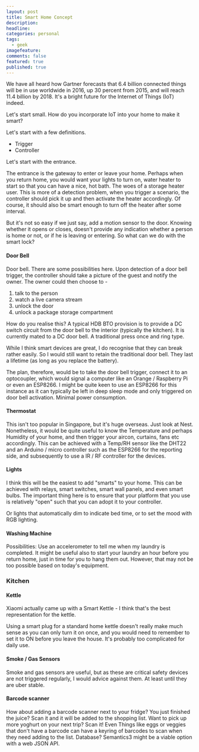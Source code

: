 ```yaml
---
layout: post
title: Smart Home Concept
description: 
headline:
categories: personal
tags:
  - geek
imagefeature:
comments: false
featured: true
published: true
---
```


We have all heard how Gartner forecasts that 6.4 billion connected things 
will be in use worldwide in 2016, up 30 percent from 2015, and will reach 
11.4 billion by 2018. It's a bright future for the Internet of Things (IoT)
indeed.

Let's start small. How do you incorporate IoT into your home to make it smart?

Let's start with a few definitions. 

+ Trigger
+ Controller

Let's start with the entrance.

The entrance is the gateway to enter or leave your home. Perhaps when you return
home, you would want your lights to turn on, water heater to start so that you
can have a nice, hot bath. The woes of a storage heater user. This is more of a 
detection problem, when you trigger a scenario, the controller should pick it up
and then activate the heater accordingly. Of course, it should also be smart
enough to turn off the heater after some interval.

But it's not so easy if we just say, add a motion sensor to the door. Knowing
whether it opens or closes, doesn't provide any indication whether a person is 
home or not, or if he is leaving or entering. So what can we do with the smart
lock?

#### Door Bell
Door bell. There are some possibilities here. Upon detection of a door bell 
trigger, the controller should take a picture of the guest and notify the owner.
The owner could then choose to - 

1. talk to the person
2. watch a live camera stream
3. unlock the door
4. unlock a package storage compartment

How do you realise this? A typical HDB BTO provision is to provide a DC switch circuit
from the door bell to the interior (typically the kitchen). It is currently mated to a DC
door bell. A traditional press once and ring type. 

While I think smart devices are great, I do recognise that they can break rather easily. So
I would still want to retain the traditional door bell. They last a lifetime (as long as you
replace the battery). 

The plan, therefore, would be to take the door bell trigger, connect it to an optocoupler, which
would signal a computer like an Orange / Raspberry Pi or even an ESP8266. I might be quite keen
to use an ESP8266 for this instance as it can typically be left in deep sleep mode and only triggered
on door bell activation. Minimal power consumption.

#### Thermostat
This isn't too popular in Singapore, but it's huge overseas. Just look at Nest.
Nonetheless, it would be quite useful to know the Temperature and perhaps Humidity
of your home, and then trigger your aircon, curtains, fans etc accordingly. This can
be achieved with a Temp/RH sensor like the DHT22 and an Arduino / micro controller
such as the ESP8266 for the reporting side, and subsequently to use a IR / RF controller 
for the devices.

#### Lights
I think this will be the easiest to add "smarts" to your home. This can be achieved
with relays, smart switches, smart wall panels, and even smart bulbs. The important 
thing here is to ensure that your platform that you use is relatively "open" such 
that you can adopt it to your controller.

Or lights that automatically dim to indicate bed time, or to set the mood with RGB lighting.

#### Washing Machine

Possibilities: Use an accelerometer to tell me when my laundry is completed.
It might be useful also to start your laundry an hour before you return home, 
just in time for you to hang them out. However, that may not be too possible based on
today's equipment.

### Kitchen
#### Kettle

Xiaomi actually came up with a Smart Kettle - I think that's the best representation for
the kettle. 

Using a smart plug for a standard home kettle doesn't really make much sense 
as you can only turn it on once, and you would need to remember to set it to ON before you 
leave the house. It's probably too complicated for daily use. 

#### Smoke / Gas Sensors
Smoke and gas sensors are useful, but as these are critical safety devices are not 
triggered regularly, I would advice against them. At least until they are uber stable.

#### Barcode scanner
How about adding a barcode scanner next to your fridge? You just finished the juice?
Scan it and it will be added to the shopping list. Want to pick up more yoghurt on 
your next trip? Scan it! Even Things like eggs or veggies that don't have a barcode can
have a keyring of barcodes to scan when they need adding to the list. Database? Semantics3
might be a viable option with a web JSON API. 

